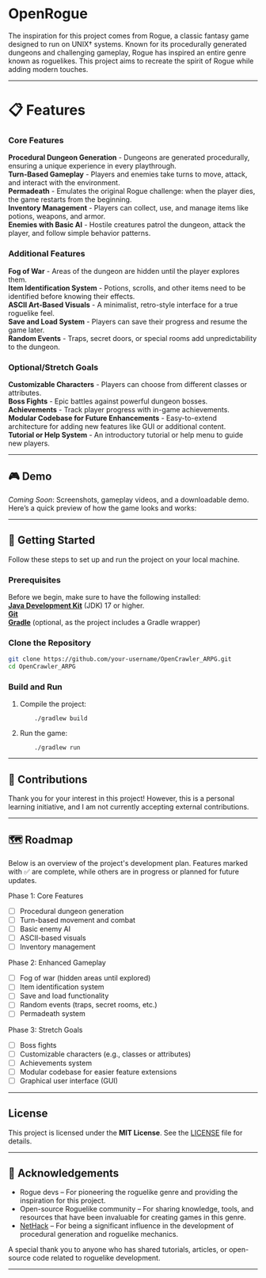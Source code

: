 # OpenRogue

The inspiration for this project comes from Rogue, a classic fantasy game designed to run on UNIX† systems.
Known for its procedurally generated dungeons and challenging gameplay, Rogue has inspired an entire genre known as roguelikes.
This project aims to recreate the spirit of Rogue while adding modern touches.

---

# 📋 Features

### Core Features

**Procedural Dungeon Generation** - Dungeons are generated procedurally, ensuring a unique experience in every playthrough. <br/>
**Turn-Based Gameplay** - Players and enemies take turns to move, attack, and interact with the environment. <br/>
**Permadeath** - Emulates the original Rogue challenge: when the player dies, the game restarts from the beginning. <br/>
**Inventory Management** - Players can collect, use, and manage items like potions, weapons, and armor. <br/>
**Enemies with Basic AI** - Hostile creatures patrol the dungeon, attack the player, and follow simple behavior patterns. <br/>

### Additional Features

**Fog of War** - Areas of the dungeon are hidden until the player explores them. <br/>
**Item Identification System** - Potions, scrolls, and other items need to be identified before knowing their effects. <br/>
**ASCII Art-Based Visuals** - A minimalist, retro-style interface for a true roguelike feel. <br/>
**Save and Load System** - Players can save their progress and resume the game later. <br/>
**Random Events** - Traps, secret doors, or special rooms add unpredictability to the dungeon. <br/>

### Optional/Stretch Goals

**Customizable Characters** - Players can choose from different classes or attributes. <br/>
**Boss Fights** - Epic battles against powerful dungeon bosses. <br/>
**Achievements** - Track player progress with in-game achievements. <br/>
**Modular Codebase for Future Enhancements** - Easy-to-extend architecture for adding new features like GUI or additional content. <br/>
**Tutorial or Help System** - An introductory tutorial or help menu to guide new players. <br/>

---

## 🎮 Demo

*Coming Soon*: Screenshots, gameplay videos, and a downloadable demo.
Here’s a quick preview of how the game looks and works:

---

## 🚀 Getting Started

Follow these steps to set up and run the project on your local machine.

### Prerequisites

Before we begin, make sure to have the following installed: <br/>
[**Java Development Kit**](https://www.oracle.com/java/technologies/downloads/archive/) (JDK) 17 or higher. <br/>
[**Git**](https://git-scm.com/downloads) <br/>
[**Gradle**](https://gradle.org/install/) (optional, as the project includes a Gradle wrapper) <br/>

### Clone the Repository
```bash
git clone https://github.com/your-username/OpenCrawler_ARPG.git
cd OpenCrawler_ARPG
```

### Build and Run
1. Compile the project:
    ```
        ./gradlew build
    ```
2. Run the game:
    ```
        ./gradlew run
    ```

---

## 🤝 Contributions
Thank you for your interest in this project! However, this is a personal learning initiative, and I am not currently accepting external contributions.

---

## 🗺️ Roadmap

Below is an overview of the project's development plan.
Features marked with ✅ are complete, while others are in progress or planned for future updates.

Phase 1: Core Features
- [ ] Procedural dungeon generation
- [ ] Turn-based movement and combat
- [ ] Basic enemy AI
- [ ] ASCII-based visuals
- [ ] Inventory management

Phase 2: Enhanced Gameplay
- [ ] Fog of war (hidden areas until explored)
- [ ] Item identification system
- [ ] Save and load functionality
- [ ] Random events (traps, secret rooms, etc.)
- [ ] Permadeath system

Phase 3: Stretch Goals
- [ ] Boss fights
- [ ] Customizable characters (e.g., classes or attributes)
- [ ] Achievements system
- [ ] Modular codebase for easier feature extensions
- [ ] Graphical user interface (GUI)

---

## License

This project is licensed under the **MIT License**. See the [LICENSE](LICENSE) file for details.

---

## 🙏 Acknowledgements

- Rogue devs – For pioneering the roguelike genre and providing the inspiration for this project.
- Open-source Roguelike community – For sharing knowledge, tools, and resources that have been invaluable for creating games in this genre.
- [NetHack](https://nethack.org/) – For being a significant influence in the development of procedural generation and roguelike mechanics.

A special thank you to anyone who has shared tutorials, articles, or open-source code related to roguelike development.

---

